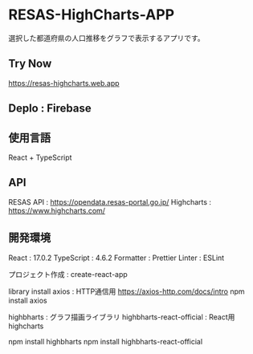 # RESAS-HighCharts-APP

選択した都道府県の人口推移をグラフで表示するアプリです。

## Try Now

https://resas-highcharts.web.app

## Deplo : Firebase

## 使用言語

React + TypeScript

## API

RESAS API : https://opendata.resas-portal.go.jp/
Highcharts : https://www.highcharts.com/

## 開発環境

React : 17.0.2
TypeScript : 4.6.2
Formatter : Prettier
Linter : ESLint

プロジェクト作成 : create-react-app

library install
axios : HTTP通信用 https://axios-http.com/docs/intro
npm install axios

highbharts : グラフ描画ライブラリ
highbharts-react-official : React用 highcharts

npm install highbharts
npm install highbharts-react-official

